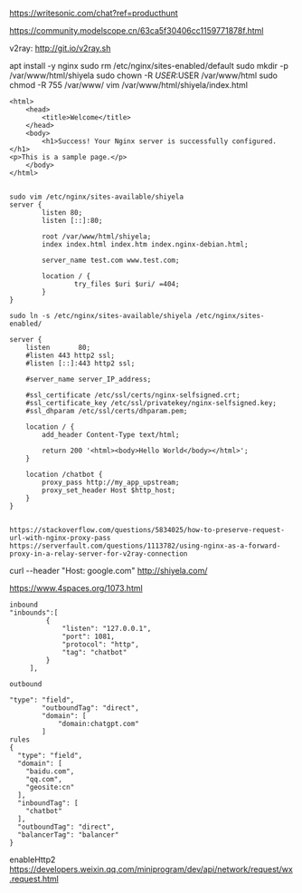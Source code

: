 https://writesonic.com/chat?ref=producthunt

https://community.modelscope.cn/63ca5f30406cc1159771878f.html


v2ray:
http://git.io/v2ray.sh


apt install -y nginx
sudo rm /etc/nginx/sites-enabled/default
sudo mkdir -p /var/www/html/shiyela
sudo chown -R $USER:$USER /var/www/html
sudo chmod -R 755 /var/www/
vim /var/www/html/shiyela/index.html
```
<html>
    <head>
        <title>Welcome</title>
    </head>
    <body>
        <h1>Success! Your Nginx server is successfully configured. </h1>
<p>This is a sample page.</p>
    </body>
</html>


sudo vim /etc/nginx/sites-available/shiyela
server {
        listen 80;
        listen [::]:80;

        root /var/www/html/shiyela;
        index index.html index.htm index.nginx-debian.html;

        server_name test.com www.test.com;

        location / {
                try_files $uri $uri/ =404;
        }
}

sudo ln -s /etc/nginx/sites-available/shiyela /etc/nginx/sites-enabled/
```

```
server {
	listen       80;
    #listen 443 http2 ssl;
    #listen [::]:443 http2 ssl;

    #server_name server_IP_address;

    #ssl_certificate /etc/ssl/certs/nginx-selfsigned.crt;
    #ssl_certificate_key /etc/ssl/privatekey/nginx-selfsigned.key;
    #ssl_dhparam /etc/ssl/certs/dhparam.pem;

    location / {
        add_header Content-Type text/html;

        return 200 '<html><body>Hello World</body></html>';
    }

    location /chatbot {
        proxy_pass http://my_app_upstream;
        proxy_set_header Host $http_host;
    }
}


https://stackoverflow.com/questions/5834025/how-to-preserve-request-url-with-nginx-proxy-pass
https://serverfault.com/questions/1113782/using-nginx-as-a-forward-proxy-in-a-relay-server-for-v2ray-connection
```
curl --header "Host: google.com" http://shiyela.com/

https://www.4spaces.org/1073.html

```
inbound
"inbounds":[
         {
             "listen": "127.0.0.1",
             "port": 1081,
             "protocol": "http",
             "tag": "chatbot"
         }   
     ],

outbound

"type": "field",
        "outboundTag": "direct",
        "domain": [
            "domain:chatgpt.com"
        ]
rules
{
  "type": "field",
  "domain": [
    "baidu.com",
    "qq.com",
    "geosite:cn"
  ],
  "inboundTag": [
    "chatbot"
  ],
  "outboundTag": "direct",
  "balancerTag": "balancer"
}
```

enableHttp2
https://developers.weixin.qq.com/miniprogram/dev/api/network/request/wx.request.html

